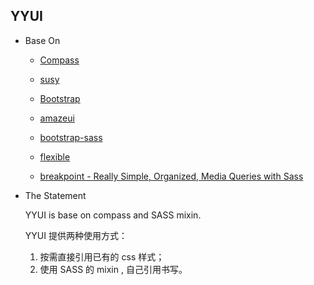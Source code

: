 YYUI
---
 
- Base On

  * [Compass](http://compass-style.org/)
  * [susy](http://susy.oddbird.net/)

  * [Bootstrap](http://www.bootcss.com/)
  * [amazeui](http://amazeui.org/?_ver=2.x)
  * [bootstrap-sass](https://github.com/twbs/bootstrap-sass#b-compass-without-rails)
  
  * [flexible](https://github.com/amfe/lib-flexible)
  * [breakpoint - Really Simple, Organized, Media Queries with Sass](http://breakpoint-sass.com/)

- The Statement

   YYUI is base on compass and SASS mixin.

   YYUI 提供两种使用方式：
   1. 按需直接引用已有的 css 样式；
   2. 使用 SASS 的 mixin , 自己引用书写。



